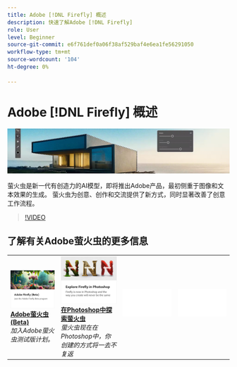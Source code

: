 ```yaml
---
title: Adobe [!DNL Firefly] 概述
description: 快速了解Adobe [!DNL Firefly]
role: User
level: Beginner
source-git-commit: e6f761def0a06f38af529baf4e6ea1fe56291050
workflow-type: tm+mt
source-wordcount: '104'
ht-degree: 0%

---
```


# Adobe [!DNL Firefly] 概述

![萤火虫英雄图像](../assets/firefly.png)

萤火虫是新一代有创造力的AI模型，即将推出Adobe产品，最初侧重于图像和文本效果的生成。 萤火虫为创意、创作和交流提供了新方式，同时显著改善了创意工作流程。

>[!VIDEO](https://video.tv.adobe.com/v/3416970t1?quality=12&learn=on&hidetitle=true)

## 了解有关Adobe萤火虫的更多信息

<table>
<tr>
   <td>
      <a href="https://firefly.adobe.com/" {target="_blank" }>
         <img alt="Adobe萤火虫(Beta)" src="../assets/firefly-beta.png" />
      </a>
      <div>
      <a href="https://firefly.adobe.com/" {target="_blank" }><strong>Adobe萤火虫(Beta)</strong></a>
      </div>
      <em>加入Adobe萤火虫测试版计划。</em>
      <br>
  </td>
  <td>
      <a href="https://www.adobe.com/sensei/generative-ai/firefly.html" {target="_blank" }>
         <img alt="在Photoshop中探索萤火虫" src="../assets/firefly-photoshop.png" />
      </a>
      <div>
      <a href="https://www.adobe.com/sensei/generative-ai/firefly.html" {target="_blank" }><strong>在Photoshop中探索萤火虫</strong></a>
      </div>
      <em>萤火虫现在在Photoshop中，你创建的方式将一去不复返</em>
      <br>
  </td>
  <td>
    <img alt="间隔条" src="../assets/Whitespacer.png" />
    <div>
    <br>
  </td>
  <td>
    <img alt="间隔条" src="../assets/Whitespacer.png" />
    <div>
    <br>
  </td>
</tr>
</table>
